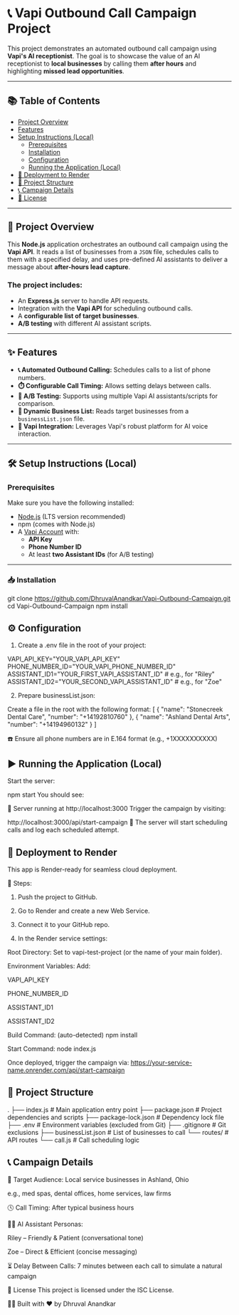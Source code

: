 # 📞 Vapi Outbound Call Campaign Project

This project demonstrates an automated outbound call campaign using **Vapi's AI receptionist**. The goal is to showcase the value of an AI receptionist to **local businesses** by calling them **after hours** and highlighting **missed lead opportunities**.

---

## 📚 Table of Contents

- [Project Overview](#project-overview)
- [Features](#features)
- [Setup Instructions (Local)](#setup-instructions-local)
  - [Prerequisites](#prerequisites)
  - [Installation](#installation)
  - [Configuration](#configuration)
  - [Running the Application (Local)](#running-the-application-local)
- [🚀 Deployment to Render](#deployment-to-render)
- [📁 Project Structure](#project-structure)
- [📞 Campaign Details](#campaign-details)
- [📄 License](#license)

---

## 🧠 Project Overview

This **Node.js** application orchestrates an outbound call campaign using the **Vapi API**. It reads a list of businesses from a `JSON` file, schedules calls to them with a specified delay, and uses pre-defined AI assistants to deliver a message about **after-hours lead capture**.

### The project includes:
- An **Express.js** server to handle API requests.
- Integration with the **Vapi API** for scheduling outbound calls.
- A **configurable list of target businesses**.
- **A/B testing** with different AI assistant scripts.

---

## ✨ Features

- **📞 Automated Outbound Calling:** Schedules calls to a list of phone numbers.
- **⏱️ Configurable Call Timing:** Allows setting delays between calls.
- **🧪 A/B Testing:** Supports using multiple Vapi AI assistants/scripts for comparison.
- **📄 Dynamic Business List:** Reads target businesses from a `businessList.json` file.
- **🤖 Vapi Integration:** Leverages Vapi's robust platform for AI voice interaction.

---

## 🛠️ Setup Instructions (Local)

### Prerequisites

Make sure you have the following installed:

- [Node.js](https://nodejs.org/) (LTS version recommended)
- npm (comes with Node.js)
- A [Vapi Account](https://www.vapi.ai/) with:
  - **API Key**
  - **Phone Number ID**
  - At least **two Assistant IDs** (for A/B testing)

---

### 📥 Installation


git clone https://github.com/DhruvalAnandkar/Vapi-Outbound-Campaign.git
cd Vapi-Outbound-Campaign
npm install

## ⚙️ Configuration
1. Create a .env file in the root of your project:

VAPI_API_KEY="YOUR_VAPI_API_KEY"
PHONE_NUMBER_ID="YOUR_VAPI_PHONE_NUMBER_ID"
ASSISTANT_ID1="YOUR_FIRST_VAPI_ASSISTANT_ID"   # e.g., for "Riley"
ASSISTANT_ID2="YOUR_SECOND_VAPI_ASSISTANT_ID"  # e.g., for "Zoe"

2. Prepare businessList.json:

Create a file in the root with the following format:
[
  {
    "name": "Stonecreek Dental Care",
    "number": "+14192810760"
  },
  {
    "name": "Ashland Dental Arts",
    "number": "+14194960132"
  }
]

☎️ Ensure all phone numbers are in E.164 format (e.g., +1XXXXXXXXXX)

## ▶️ Running the Application (Local)
Start the server:

npm start
You should see:

🚀 Server running at http://localhost:3000
Trigger the campaign by visiting:

http://localhost:3000/api/start-campaign
🧠 The server will start scheduling calls and log each scheduled attempt.

## 🚀 Deployment to Render
This app is Render-ready for seamless cloud deployment.

🧾 Steps:
1. Push the project to GitHub.
2. Go to Render and create a new Web Service.

3. Connect it to your GitHub repo.

4. In the Render service settings:

Root Directory: Set to vapi-test-project (or the name of your main folder).

Environment Variables: Add:

VAPI_API_KEY

PHONE_NUMBER_ID

ASSISTANT_ID1

ASSISTANT_ID2

Build Command: (auto-detected)
npm install

Start Command:
node index.js

Once deployed, trigger the campaign via:
https://your-service-name.onrender.com/api/start-campaign

## 📁 Project Structure
.
├── index.js                  # Main application entry point
├── package.json              # Project dependencies and scripts
├── package-lock.json         # Dependency lock file
├── .env                      # Environment variables (excluded from Git)
├── .gitignore                # Git exclusions
├── businessList.json         # List of businesses to call
└── routes/                   # API routes
    └── call.js               # Call scheduling logic

## 📞 Campaign Details
🎯 Target Audience: Local service businesses in Ashland, Ohio

e.g., med spas, dental offices, home services, law firms

🕓 Call Timing: After typical business hours

🧑‍💼 AI Assistant Personas:

Riley – Friendly & Patient (conversational tone)

Zoe – Direct & Efficient (concise messaging)

⏳ Delay Between Calls: 7 minutes between each call to simulate a natural campaign

📄 License
This project is licensed under the ISC License.

👨‍💻 Built with ❤️ by Dhruval Anandkar
